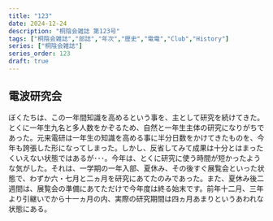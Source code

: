 ```yaml
---
title: "123"
date: 2024-12-24
description: "桐陰会雑誌 第123号"
tags: ["桐陰会雑誌","部誌","年次","歴史","電電","Club","History"]
series: ["桐陰会雑誌"]
series_order: 123
draft: true
---
```


## 電波研究会
ぼくたちは、この一年間知識を高めるという事を、主として研究を続けてきた。とくに一年生九名と多人数をかぞるため、自然と一年生主体の研究になりがちであった。元来電研は一年生の知識を高める事に半分日数をかけてきたものを、今年も誇張した形になってしまった。しかし、反省してみて成果は十分とはまったくいえない状態ではあるが･･･。今年は、とくに研究に使う時間が短かったような気がした。それは、一学期の一年入部、夏休み、その後すぐ展覧会といった状態で、わずか六・七月と二ヵ月を研究にあてたのみであった。また、夏休み後二週間は、展覧会の準備にあてただけで今年度は終る始末です。前年十二月、三年より引継いでから十一ヵ月の内、実際の研究期間は四ヵ月あまりというあわれな状態にある。